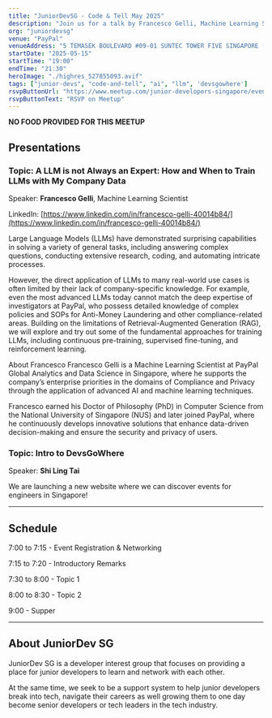 ```yaml
---
title: "JuniorDevSG - Code & Tell May 2025"
description: "Join us for a talk by Francesco Gelli, Machine Learning Scientist at PayPal, on how and when to train LLMs with company-specific data to overcome real-world limitations. He’ll explore advanced techniques like fine-tuning and reinforcement learning, drawing from his work in Compliance and Privacy. We’ll also introduce DevsGoWhere, a new platform to help engineers in Singapore discover local tech events."
org: "juniordevsg"
venue: "PayPal"
venueAddress: "5 TEMASEK BOULEVARD #09-01 SUNTEC TOWER FIVE SINGAPORE (038985)"
startDate: "2025-05-15"
startTime: "19:00"
endTime: "21:30"
heroImage: "./highres_527855093.avif"
tags: ["junior-devs", "code-and-tell", "ai", "llm", 'devsgowhere']
rsvpButtonUrl: "https://www.meetup.com/junior-developers-singapore/events/307645602/?eventOrigin=group_events_list"
rsvpButtonText: "RSVP on Meetup"
---
```


**NO FOOD PROVIDED FOR THIS MEETUP**

## Presentations

### Topic: A LLM is not Always an Expert: How and When to Train LLMs with My Company Data

Speaker:
**Francesco Gelli**, Machine Learning Scientist

LinkedIn: [https://www.linkedin.com/in/francesco-gelli-40014b84/](https://www.linkedin.com/in/francesco-gelli-40014b84/)

Large Language Models (LLMs) have demonstrated surprising capabilities in solving a variety of general tasks, including answering complex questions, conducting extensive research, coding, and automating intricate processes.

However, the direct application of LLMs to many real-world use cases is often limited by their lack of company-specific knowledge. For example, even the most advanced LLMs today cannot match the deep expertise of investigators at PayPal, who possess detailed knowledge of complex policies and SOPs for Anti-Money Laundering and other compliance-related areas.
Building on the limitations of Retrieval-Augmented Generation (RAG), we will explore and try out some of the fundamental approaches for training LLMs, including continuous pre-training, supervised fine-tuning, and reinforcement learning.

About Francesco
Francesco Gelli is a Machine Learning Scientist at PayPal Global Analytics and Data Science in Singapore, where he supports the company’s enterprise priorities in the domains of Compliance and Privacy through the application of advanced AI and machine learning techniques.

Francesco earned his Doctor of Philosophy (PhD) in Computer Science from the National University of Singapore (NUS) and later joined PayPal, where he continuously develops innovative solutions that enhance data-driven decision-making and ensure the security and privacy of users.

### Topic: Intro to DevsGoWhere

Speaker: **Shi Ling Tai**

We are launching a new website where we can discover events for engineers in Singapore!

---

## Schedule

7:00 to 7:15 - Event Registration & Networking

7:15 to 7:20 - Introductory Remarks

7:30 to 8:00 - Topic 1

8:00 to 8:30 - Topic 2

9:00 - Supper

---

## About JuniorDev SG

JuniorDev SG is a developer interest group that focuses on providing a place for junior developers to learn and network with each other.

At the same time, we seek to be a support system to help junior developers break into tech, navigate their careers as well growing them to one day become senior developers or tech leaders in the tech industry.

